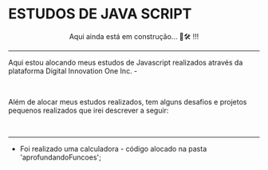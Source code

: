 <h1>ESTUDOS DE JAVA SCRIPT </h1>

<p align="center"> Aqui ainda está em construção... 🚀🛠️  !!!</p>

---

<p> Aqui estou alocando meus estudos de Javascript realizados através da plataforma Digital Innovation One Inc. -</p>
<br>
<p>Além de alocar meus estudos realizados, tem alguns desafios e projetos pequenos realizados que irei descrever a seguir:</p>
<br>

---

- Foi realizado uma calculadora - código alocado na pasta 'aprofundandoFuncoes';
<br>
<img scr = "https://github.com/ludmilaalvespinto/dioJS/blob/main/calculadora.gif">

  
 
  
  

